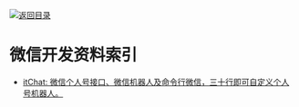 [![返回目录](https://parg.co/UGo)](https://github.com/wxyyxc1992/Awesome-Links)

# 微信开发资料索引

* [itChat: 微信个人号接口、微信机器人及命令行微信，三十行即可自定义个人号机器人。](https://github.com/littlecodersh/ItChat)

